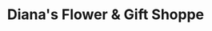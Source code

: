 ---
title: "Diana's Flower & Gift Shoppe"
url: /terre-haute/dianas-flower-und-gift-shoppe/
shop: Andenken
---